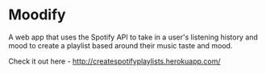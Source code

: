 # Moodify
A web app that uses the Spotify API to take in a user's listening history and mood to create a playlist based around their music taste and mood.

Check it out here - http://createspotifyplaylists.herokuapp.com/
